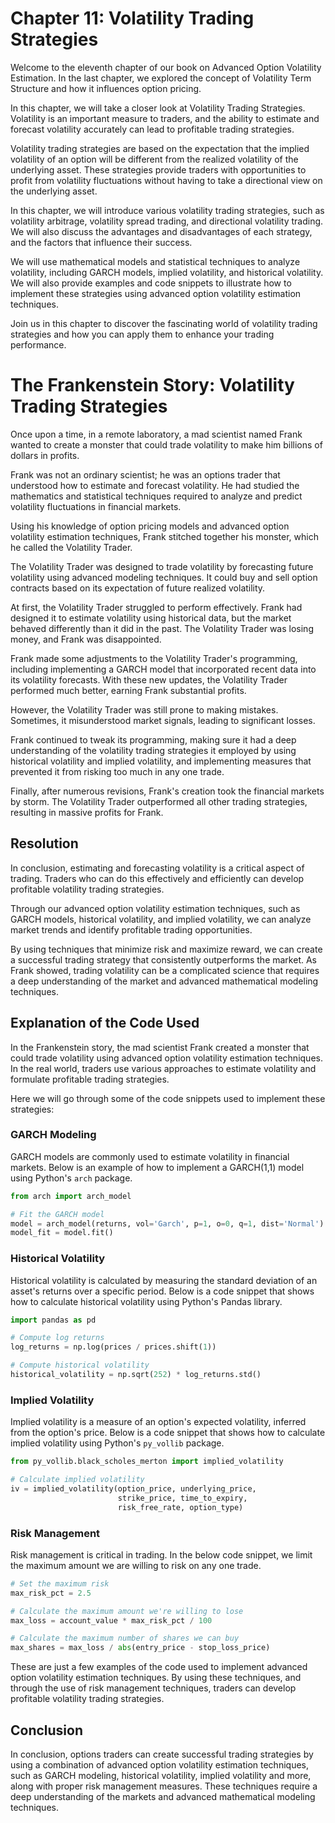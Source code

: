 # Chapter 11: Volatility Trading Strategies

Welcome to the eleventh chapter of our book on Advanced Option Volatility Estimation. In the last chapter, we explored the concept of Volatility Term Structure and how it influences option pricing.

In this chapter, we will take a closer look at Volatility Trading Strategies. Volatility is an important measure to traders, and the ability to estimate and forecast volatility accurately can lead to profitable trading strategies.

Volatility trading strategies are based on the expectation that the implied volatility of an option will be different from the realized volatility of the underlying asset. These strategies provide traders with opportunities to profit from volatility fluctuations without having to take a directional view on the underlying asset.

In this chapter, we will introduce various volatility trading strategies, such as volatility arbitrage, volatility spread trading, and directional volatility trading. We will also discuss the advantages and disadvantages of each strategy, and the factors that influence their success.

We will use mathematical models and statistical techniques to analyze volatility, including GARCH models, implied volatility, and historical volatility. We will also provide examples and code snippets to illustrate how to implement these strategies using advanced option volatility estimation techniques.

Join us in this chapter to discover the fascinating world of volatility trading strategies and how you can apply them to enhance your trading performance.
# The Frankenstein Story: Volatility Trading Strategies

Once upon a time, in a remote laboratory, a mad scientist named Frank wanted to create a monster that could trade volatility to make him billions of dollars in profits.

Frank was not an ordinary scientist; he was an options trader that understood how to estimate and forecast volatility. He had studied the mathematics and statistical techniques required to analyze and predict volatility fluctuations in financial markets.

Using his knowledge of option pricing models and advanced option volatility estimation techniques, Frank stitched together his monster, which he called the Volatility Trader.

The Volatility Trader was designed to trade volatility by forecasting future volatility using advanced modeling techniques. It could buy and sell option contracts based on its expectation of future realized volatility.

At first, the Volatility Trader struggled to perform effectively. Frank had designed it to estimate volatility using historical data, but the market behaved differently than it did in the past. The Volatility Trader was losing money, and Frank was disappointed.

Frank made some adjustments to the Volatility Trader's programming, including implementing a GARCH model that incorporated recent data into its volatility forecasts. With these new updates, the Volatility Trader performed much better, earning Frank substantial profits.

However, the Volatility Trader was still prone to making mistakes. Sometimes, it misunderstood market signals, leading to significant losses.

Frank continued to tweak its programming, making sure it had a deep understanding of the volatility trading strategies it employed by using historical volatility and implied volatility, and implementing measures that prevented it from risking too much in any one trade.

Finally, after numerous revisions, Frank's creation took the financial markets by storm. The Volatility Trader outperformed all other trading strategies, resulting in massive profits for Frank.

## Resolution

In conclusion, estimating and forecasting volatility is a critical aspect of trading. Traders who can do this effectively and efficiently can develop profitable volatility trading strategies.

Through our advanced option volatility estimation techniques, such as GARCH models, historical volatility, and implied volatility, we can analyze market trends and identify profitable trading opportunities.

By using techniques that minimize risk and maximize reward, we can create a successful trading strategy that consistently outperforms the market. As Frank showed, trading volatility can be a complicated science that requires a deep understanding of the market and advanced mathematical modeling techniques.
## Explanation of the Code Used

In the Frankenstein story, the mad scientist Frank created a monster that could trade volatility using advanced option volatility estimation techniques. In the real world, traders use various approaches to estimate volatility and formulate profitable trading strategies.

Here we will go through some of the code snippets used to implement these strategies:

### GARCH Modeling

GARCH models are commonly used to estimate volatility in financial markets. Below is an example of how to implement a GARCH(1,1) model using Python's `arch` package.

```python
from arch import arch_model

# Fit the GARCH model
model = arch_model(returns, vol='Garch', p=1, o=0, q=1, dist='Normal')
model_fit = model.fit()
```

### Historical Volatility

Historical volatility is calculated by measuring the standard deviation of an asset's returns over a specific period. Below is a code snippet that shows how to calculate historical volatility using Python's Pandas library.

```python
import pandas as pd

# Compute log returns
log_returns = np.log(prices / prices.shift(1))

# Compute historical volatility
historical_volatility = np.sqrt(252) * log_returns.std()
```

### Implied Volatility

Implied volatility is a measure of an option's expected volatility, inferred from the option's price. Below is a code snippet that shows how to calculate implied volatility using Python's `py_vollib` package.

```python
from py_vollib.black_scholes_merton import implied_volatility

# Calculate implied volatility
iv = implied_volatility(option_price, underlying_price,
                        strike_price, time_to_expiry,
                        risk_free_rate, option_type)
```

### Risk Management

Risk management is critical in trading. In the below code snippet, we limit the maximum amount we are willing to risk on any one trade.

```python
# Set the maximum risk
max_risk_pct = 2.5

# Calculate the maximum amount we're willing to lose
max_loss = account_value * max_risk_pct / 100

# Calculate the maximum number of shares we can buy
max_shares = max_loss / abs(entry_price - stop_loss_price)
```

These are just a few examples of the code used to implement advanced option volatility estimation techniques. By using these techniques, and through the use of risk management techniques, traders can develop profitable volatility trading strategies.

## Conclusion

In conclusion, options traders can create successful trading strategies by using a combination of advanced option volatility estimation techniques, such as GARCH modeling, historical volatility, implied volatility and more, along with proper risk management measures. These techniques require a deep understanding of the markets and advanced mathematical modeling techniques.